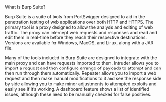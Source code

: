 What Is Burp Suite?

Burp Suite is a suite of tools from PortSwigger designed to aid in the penetration testing of web applications over both HTTP and HTTPS. The primary tool is a proxy designed to allow the analysis and editing of web traffic. The proxy can intercept web requests and responses and read and edit them in real-time before they reach their respective destinations. Versions are available for Windows, MacOS, and Linux, along with a JAR file.

Many of the tools included in Burp Suite are designed to integrate with the main proxy and can have requests imported to them. Intruder allows you to import a request and then configure arrange of payloads to attempt and can then run through them automatically. Repeater allows you to import a web request and then make manual modifications to it and see the response side by side allowing you to make minor adjustments to attempted exploits and easily see if it’s working. A dashboard feature shows a list of identified issues, although these need to be manually checked for false positives.
